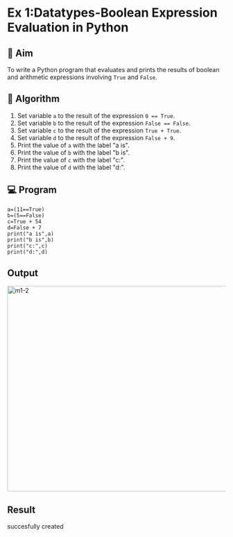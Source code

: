 
# Ex 1:Datatypes-Boolean Expression Evaluation in Python

## 🎯 Aim
To write a Python program that evaluates and prints the results of boolean and arithmetic expressions involving `True` and `False`.

## 🧠 Algorithm
1. Set variable `a` to the result of the expression `0 == True`.
2. Set variable `b` to the result of the expression `False == False`.
3. Set variable `c` to the result of the expression `True + True`.
4. Set variable `d` to the result of the expression `False + 9`.
5. Print the value of `a` with the label "a is".
6. Print the value of `b` with the label "b is".
7. Print the value of `c` with the label "c:".
8. Print the value of `d` with the label "d:".

## 💻 Program
```
a=(11==True)
b=(5==False)
c=True + 54
d=False + 7
print("a is",a)
print("b is",b)
print("c:",c)
print("d:",d)
```

## Output
<img width="589" height="474" alt="m1-2" src="https://github.com/user-attachments/assets/31ffa076-c313-49a5-93e8-877d3bf3ac51" />

## Result
succesfully created
